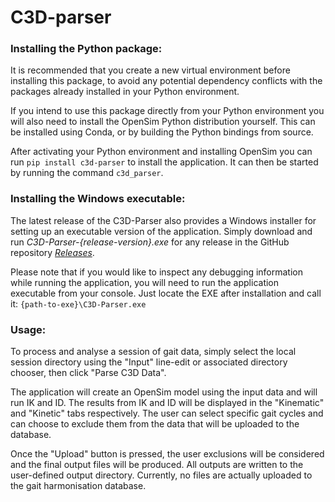 # C3D-parser

### Installing the Python package:

It is recommended that you create a new virtual environment before installing this package, to
avoid any potential dependency conflicts with the packages already installed in your Python
environment.

If you intend to use this package directly from your Python environment you will also need to
install the OpenSim Python distribution yourself. This can be installed using Conda, or by building
the Python bindings from source.

After activating your Python environment and installing OpenSim you can run
`pip install c3d-parser` to install the application. It can then be started by running the command
`c3d_parser`.

### Installing the Windows executable:

The latest release of the C3D-Parser also provides a Windows installer for setting up an executable
version of the application. Simply download and run _C3D-Parser-{release-version}.exe_ for any
release in the GitHub repository [_Releases_](https://github.com/tsalemink/C3D-parser/releases).

Please note that if you would like to inspect any debugging information while running the
application, you will need to run the application executable from your console. Just locate the
EXE after installation and call it: `{path-to-exe}\C3D-Parser.exe`

### Usage:

To process and analyse a session of gait data, simply select the local session directory using
the "Input" line-edit or associated directory chooser, then click "Parse C3D Data".

The application will create an OpenSim model using the input data and will run IK and ID. The
results from IK and ID will be displayed in the "Kinematic" and "Kinetic" tabs respectively.
The user can select specific gait cycles and can choose to exclude them from the data that will
be uploaded to the database.

Once the "Upload" button is pressed, the user exclusions will be considered and the final output
files will be produced. All outputs are written to the user-defined output directory. Currently,
no files are actually uploaded to the gait harmonisation database.
